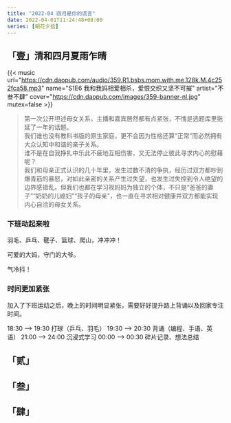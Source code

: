 ```yaml
---
title: "2022-04 四月是你的谎言"
date: 2022-04-01T11:24:48+08:00
series: [朝花夕拾]
---
```


## 「壹」清和四月夏雨乍晴

{{< music url="https://cdn.daopub.com/audio/359.R1.bsbs.mom.with.me.128k.M.4c252fca58.mp3" name="S1E6 我和我妈相爱相杀，爱恨交织又坚不可摧" artist="不叁不肆" cover="https://cdn.daopub.com/images/359-banner-nl.jpg" mutex=false >}}

> 第一次公开坦述母女关系，主播和嘉宾居然都有点紧张，不愧是选题库里拖延了一年的话题。  
> 我们谁也没有教科书版的原生家庭，更不会因为性格还算“正常”而必然拥有大众认知中和谐的亲子关系。  
> 谁不是在自我挣扎中乐此不疲地互相伤害，又无法停止彼此寻求内心的慰藉呢？  
> 我们和母亲正式认识的几十年里，发生过数不清的争执，经历过双方都吵到爆青筋的暴怒，对如此亲密的关系产生过失望，也发生过失控到令人绝望的边界感错乱。但我们也都在学习视妈妈为独立的个体，不只是“爸爸的妻子”“奶奶的儿媳妇”“孩子的母亲”，也一直在寻求相对健康并双方都能实现内心自洽的母女关系。

### 下班动起来啦

羽毛、乒乓、毽子、篮球、爬山，冲冲冲！

可爱的大妈，守门的大爷。

气冷抖！

### 时间更加紧张

加入了下班运动之后，晚上的时间明显紧张，需要好好提升路上背诵以及回家专注时间。

18:30 --> 19:30 打球（乒乓、羽毛）
19:30 --> 20:30 背诵（编程、手语、英语）
21:00 --> 24:00 沉浸式学习
00:00 --> 00:30 碎片记录、想法总结

## 「贰」

## 「叁」

## 「肆」

